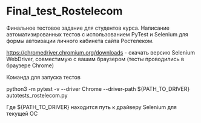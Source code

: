 # Final_test_Rostelecom
Финальное тестовое задание для студентов курса. Написание автоматизированных тестов с использованием PyTest и Selenium для формы автоизации личного кабинета сайта Ростелеком.

https://chromedriver.chromium.org/downloads - скачать версию Selenium WebDriver, совместимую с вашим браузером (тесты проводились в браузере Chrome)

Команда для запуска тестов

python3 -m pytest -v --driver Chrome --driver-path ${PATH_TO_DRIVER} autotests_rostelecom.py

Где ${PATH_TO_DRIVER} находится путь к драйверу Selenium для текущей ОС
